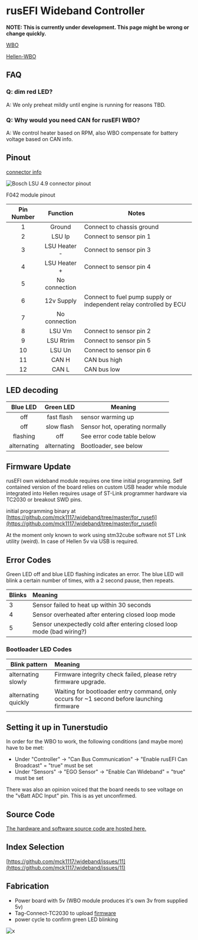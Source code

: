 # rusEFI Wideband Controller

**NOTE: This is currently under development.  This page might be wrong or change quickly.**

[WBO](WBO)

[Hellen-WBO](Hellen-WBO)

## FAQ

### Q: dim red LED?

A: We only preheat mildly until engine is running for reasons TBD.

### Q: Why would you need CAN for rusEFI WBO?

A: We control heater based on RPM, also WBO compensate for battery voltage based on CAN info.

## Pinout

[connector info](https://rusefi.com/forum/viewtopic.php?p=43705#p43705)

![Bosch LSU 4.9 connector pinout](Images/Bosch_LSU_4.9_connector_pinout.png)

F042 module pinout

| Pin Number | Function | Notes |
|:---:|:---:| ---|
| 1 | Ground | Connect to chassis ground |
| 2 | LSU Ip | Connect to sensor pin 1 |
| 3 | LSU Heater - | Connect to sensor pin 3 |
| 4 | LSU Heater + | Connect to sensor pin 4 |
| 5 | No connection | |
| 6 | 12v Supply | Connect to fuel pump supply or independent relay controlled by ECU |
| 7 | No connection | |
| 8 | LSU Vm | Connect to sensor pin 2 |
| 9 | LSU Rtrim | Connect to sensor pin 5 |
| 10 | LSU Un | Connect to sensor pin 6 |
| 11 | CAN H | CAN bus high |
| 12 | CAN L | CAN bus low |

## LED decoding

| Blue LED | Green LED | Meaning |
|:--------:|:---------:| -----|
| off | fast flash | sensor warming up |
| off | slow flash | Sensor hot, operating normally |
| flashing | off | See error code table below |
| alternating | alternating | Bootloader, see below |

## Firmware Update

rusEFI own wideband module requires one time initial programming. Self contained version of the board relies on custom USB header while module integrated into Hellen requires usage of ST-Link programmer hardware via TC2030 or breakout SWD pins.

initial programming binary at [https://github.com/mck1117/wideband/tree/master/for_rusefi](https://github.com/mck1117/wideband/tree/master/for_rusefi)

At the moment only known to work using stm32cube software not ST Link utility (weird). In case of Hellen 5v via USB is required.

## Error Codes

Green LED off and blue LED flashing indicates an error.  The blue LED will blink a certain number of times, with a 2 second pause, then repeats.

| Blinks | Meaning |
| --- |:--- |
| 3 | Sensor failed to heat up within 30 seconds |
| 4 | Sensor overheated after entering closed loop mode |
| 5 | Sensor unexpectedly cold after entering closed loop mode (bad wiring?) |

### Bootloader LED Codes

| Blink pattern | Meaning |
| --- |:--- |
| alternating slowly | Firmware integrity check failed, please retry firmware upgrade. |
| alternating quickly | Waiting for bootloader entry command, only occurs for ~1 second before launching firmware |

## Setting it up in Tunerstudio

In order for the WBO to work, the following conditions (and maybe more) have to be met:

* Under "Controller" -> "Can Bus Communication" -> "Enable rusEFI Can Broadcast" = "true" must be set
* Under "Sensors" -> "EGO Sensor" -> "Enable Can Wideband" = "true" must be set

There was also an opinion voiced that the board needs to see voltage on the "vBatt ADC Input" pin. This is as yet unconfirmed.

## Source Code

[The hardware and software source code are hosted here.](https://github.com/mck1117/wideband)

## Index Selection

[https://github.com/mck1117/wideband/issues/11](https://github.com/mck1117/wideband/issues/11)

## Fabrication

* Power board with 5v (WBO module produces it's own 3v from supplied 5v)
* Tag-Connect-TC2030 to upload [firmware](https://github.com/mck1117/wideband/blob/master/for_rusefi/wideband_image_with_bl.bin)
* power cycle to confirm green LED blinking

![x](Hardware/Hellen/hellen-wbo-F042-soldering-map.jpg)
